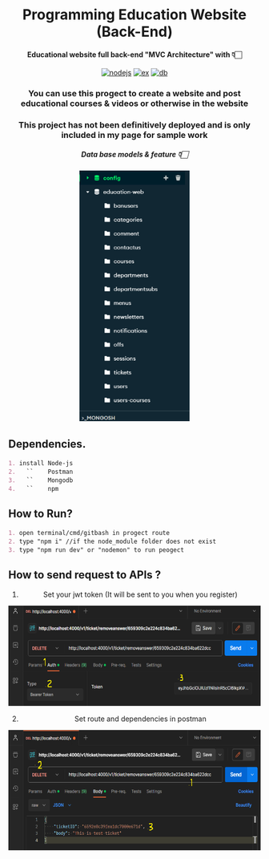 <div align="center">
 
 # Programming Education Website (Back-End)
 #### Educational website full back-end "MVC Architecture" with 👇🏻
 [![nodejs](https://img.shields.io/badge/Node%20js-339933?style=for-the-badge&logo=nodedotjs&logoColor=white)](https://nodejs.org/docs/latest/api/)
 [![ex](https://img.shields.io/badge/Express%20js-000000?style=for-the-badge&logo=express&logoColor=white)](https://expressjs.com/)
 [![db](https://img.shields.io/badge/MongoDB-4EA94B?style=for-the-badge&logo=mongodb&logoColor=white)](https://www.mongodb.com/)

### You can use this progect to create a website and post educational courses & videos or otherwise in the website 
### This project has not been definitively deployed and is only included in my page for sample work

##### Data base models & feature 👇🏻
<img src="./public/info/models.png" height="500px">

<div align="left">
 
  ## Dependencies.
  ``` md
 1. install Node-js
 2.   ``    Postman
 3.   ``    Mongodb
 4.   ``    npm
 ```
 ## How to Run?
 ``` md
 1. open terminal/cmd/gitbash in progect route
 2. type "npm i" //if the node_module folder does not exist
 3. type "npm run dev" or "nodemon" to run peogect
```
  ## How to send request to APIs ?
  
  <div align="center">
  
1. Set your jwt token (It will be sent to you when you register)
    
<img src="./public/info/auth.png" weight="100px" height="200px">

2. Set route and dependencies in postman

<img src="./public/info/postman.png" weight="100px" height="240px">

  
  
